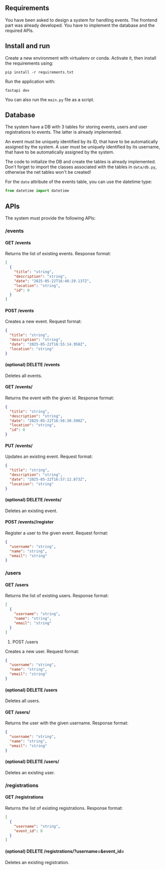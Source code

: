 ## Requirements

You have been asked to design a system for handling events.
The frontend part was already developed.
You have to implement the database and the required APIs.

## Install and run

Create a new environment with virtualenv or conda. Activate it, then install the requirements using:

```shell
pip install -r requirements.txt
```

Run the application with:

```shell
fastapi dev
```

You can also run the `main.py` file as a script.

## Database

The system have a DB with 3 tables for storing events, users and user registrations to events.
The latter is already implemented.

An event must be uniquely identified by its ID, that have to be automatically assigned by the system.
A user must be uniquely identified by its username, that have to be automatically assigned by the system.

The code to initialize the DB and create the tables is already implemented.
Don't forget to import the classes associated with the tables in `data/db.py`, otherwise the net tables won't be created!

For the `date` attribute of the events table, you can use the datetime type:

```python
from datetime import datetime
```

## APIs

The system must provide the following APIs:

### /events

#### GET /events

Returns the list of existing events. Response format:

```json
[
  {
    "title": "string",
    "description": "string",
    "date": "2025-05-22T16:46:29.137Z",
    "location": "string",
    "id": 0
  }
]
```

#### POST /events

Creates a new event. Request format:

```json
{
  "title": "string",
  "description": "string",
  "date": "2025-05-22T16:55:14.958Z",
  "location": "string"
}
```

#### (optional) DELETE /events

Deletes all events.

#### GET /events/

Returns the event with the given id. Response format:

```json
{
  "title": "string",
  "description": "string",
  "date": "2025-05-22T16:56:30.590Z",
  "location": "string",
  "id": 0
}
```

#### PUT /events/

Updates an existing event. Request format:

```json
{
  "title": "string",
  "description": "string",
  "date": "2025-05-22T16:57:12.873Z",
  "location": "string"
}
```

#### (optional) DELETE /events/

Deletes an existing event.

#### POST /events//register

Register a user to the given event. Request format:

```json
{
  "username": "string",
  "name": "string",
  "email": "string"
}
```

### /users

#### GET /users

Returns the list of existing users. Response format:

```json
[
  {
    "username": "string",
    "name": "string",
    "email": "string"
  }
]
```

1. POST /users

Creates a new user. Request format:

```json
{
  "username": "string",
  "name": "string",
  "email": "string"
}
```

#### (optional) DELETE /users

Deletes all users.

#### GET /users/

Returns the user with the given username. Response format:

```json
{
  "username": "string",
  "name": "string",
  "email": "string"
}
```

#### (optional) DELETE /users/

Deletes an existing user.

### /registrations

#### GET /registrations

Returns the list of existing registrations. Response format:

```json
[
  {
    "username": "string",
    "event_id": 0
  }
]
```

#### (optional) DELETE /registrations/?username=&event_id=

Deletes an existing registration.
